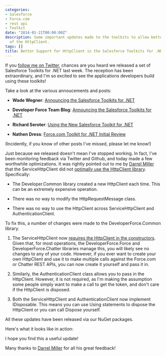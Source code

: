 ```yaml
---
categories:
- Salesforce
- Force.com
- rest api
- Toolkit
date: "2014-01-21T00:00:00Z"
description: Some important updates made to the toolkits to allow better management
  of the HttpClient.
tags: []
title: Better Support for HttpClient in the Salesforce Toolkits for .NET
---
```


If you [follow me on Twitter](http://twitter.com/WadeWegner), chances are you heard we released a set of Salesforce Toolkits for .NET last week. The reception has been extraordinary, and I'm so excited to see the applications developers build using these toolkits!

Take a look at the various annoucements and posts:

- **Wade Wegner**: [Announcing the Salesforce Toolkits for .NET](http://www.wadewegner.com/2014/01/announcing-the-salesforce-toolkits-for-net/)

- **Developer Force Team Blog**: [Announcing the Salesforce Toolkits for .NET](http://blogs.developerforce.com/developer-relations/2014/01/announcing-the-salesforce-toolkits-for-net.html)

- **Richard Seroter**: [Using the New Salesforce Toolkit for .NET](http://seroter.wordpress.com/2014/01/16/using-the-new-salesforce-toolkit-for-net/)

- **Nathen Dress**: [Force.com Toolkit for .NET Initial Review](http://blog.sonomapartners.com/2014/01/forcecom-toolkit-for-net-initial-review.html)

(Incidently, if you know of other posts I've missed, please let me know!)

Just because we released doesn't mean I've stopped working. In fact, I've been monitoring feedback via Twitter and Github, and today made a few worthwhile optimizations. It was rightly pointed out to me by [Darrel Miller](https://twitter.com/darrel_miller) that the <span class="inline-code">ServiceHttpClient</span> did not [optimally use the HttpClient library](https://twitter.com/darrel_miller/status/420685723243536384). Specifically:

- The <span class="inline-code">Developer.Common</span> library created a new <span class="inline-code">HttpClient</span> each time. This can be an extremely expensive operation.

- There was no way to modify the <span class="inline-code">HttpRequestMessage</span> class.

- There was no way to use the <span class="inline-code">HttpClient</span> across <span class="inline-code">ServiceHttpClient</span> and <span class="inline-code">AuthenticationClient</span>.

To fix this, a number of changes were made to the <span class="inline-code">DeveloperForce.Common</span> library.

1. The <span class="inline-code">ServiceHttpClient</span> now [requires the HttpClient in the constructors](https://github.com/developerforce/Common-Libraries-for-NET/blob/master/src/CommonLibrariesForNET/ServiceHttpClient.cs#L20). Given that, for most operations, the <span class="inline-code">DeveloperForce.Force</span> and <span class="inline-code">DeveloperForce.Chatter</span> libraries manage this, you will likely see no changes to any of your code. However, if you ever want to create your own <span class="inline-code">HttpClient</span> and use it to make multiple calls against the Force.com or Chatter REST APIs, you can now create it yourself and pass it in.

2. Similarly, the <span class="inline-code">AuthenticationClient</span> class allows you to pass in the <span class="inline-code">HttpClient</span>. However, it is not required, as I'm making the assumption some people simply want to make a call to get the token, and don't care if the <span class="inline-code">HttpClient</span> is disposed.

3. Both the <span class="inline-code">ServiceHttpClient</span> and <span class="inline-code">AuthenticationClient</span> now implement <span class="inline-code">IDisposable</span>. This means you can use <span class="inline-code">Using</span> statements to dispose the <span class="inline-code">HttpClient</span> or you can call <span class="inline-code">Dispose</span> yourself.

All these updates have been released via our NuGet packages.

Here's what it looks like in action:

<script src="https://gist.github.com/wadewegner/62cbfebce913a4e66fa0.js"></script>

I hope you find this a useful update!

Many thanks to [Darrel Miller](https://twitter.com/darrel_miller) for all his great feedback!